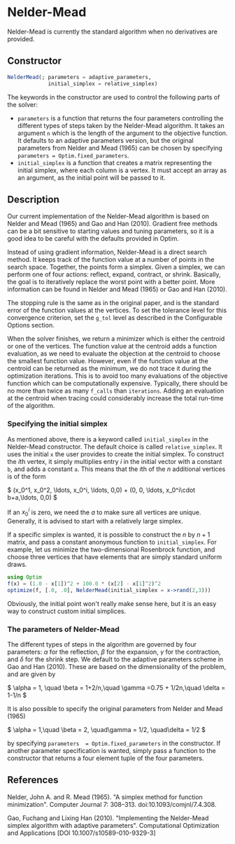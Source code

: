 # Nelder-Mead
Nelder-Mead is currently the standard algorithm when no derivatives are provided.
## Constructor
```julia
NelderMead(; parameters = adaptive_parameters,
             initial_simplex = relative_simplex)
```
The keywords in the constructor are used to control the following parts of the
solver:

* `parameters` is a function that returns the four parameters controlling the different
types of steps taken by the Nelder-Mead algorithm. It takes an argument `n` which
is the length of the argument to the objective function. It defaults to an adaptive
parameters version, but the original parameters from Nelder and Mead (1965) can
be chosen by specifying `parameters = Optim.fixed_parameters`.
* `initial_simplex` is a function that creates a matrix representing the initial simplex,
where each column is a vertex. It must accept an array as an argument,
as the initial point will be passed to it.


## Description
Our current implementation of the Nelder-Mead algorithm is based on Nelder and Mead (1965) and
Gao and Han (2010). Gradient free methods can be a bit sensitive to starting values
and tuning parameters, so it is a good idea to be careful with the defaults provided
in Optim.

Instead of using gradient information, Nelder-Mead is a direct search method.
It keeps track of the function value at a number
of points in the search space. Together, the points form a simplex. Given a simplex,
we can perform one of four actions: reflect, expand, contract, or shrink. Basically,
the goal is to iteratively replace the worst point with a better point. More information
can be found in Nelder and Mead (1965) or Gao and Han (2010).

The stopping rule is the same as in the original paper, and is the standard
error of the function values at the vertices. To set the tolerance level for this
convergence criterion, set the `g_tol` level as described in the Configurable Options
section.

When the solver finishes, we return a minimizer which is either the centroid or one of the vertices.
The function value at the centroid adds a function evaluation, as we need to evaluate the objection
at the centroid to choose the smallest function value. However, even if the function value at the centroid can be returned
as the minimum, we do not trace it during the optimization iterations. This is to avoid
too many evaluations of the objective function which can be computationally expensive.
Typically, there should be no more than twice as many `f_calls` than `iterations`.
 Adding an evaluation at the centroid when tracing could considerably increase the total
run-time of the algorithm.

### Specifying the initial simplex
As mentioned above, there is a keyword called `initial_simplex` in the Nelder-Mead constructor.
The default choice is called `relative_simplex`. It uses the initial `x` the user
provides to create the initial simplex. To
construct the $i$th vertex, it simply multiplies entry $i$ in the initial vector with
a constant `b`, and adds a constant `a`. This means that the $i$th of the $n$ additional
vertices is of the form

$ (x_0^1, x_0^2, \ldots, x_0^i, \ldots, 0,0) + (0, 0, \ldots, x_0^i\cdot b+a,\ldots, 0,0) $

If an $x_0^i$ is zero, we need the $a$ to make sure all vertices are unique. Generally,
it is advised to start with a relatively large simplex.

If a specific simplex is wanted, it is possible to construct the $n$ by $n+1$ matrix,
and pass a constant anonymous function to `initial_simplex`. For example, let us minimize
the two-dimensional Rosenbrock function, and choose three vertices that have elements
that are simply standard uniform draws.
```julia
using Optim
f(x) = (1.0 - x[1])^2 + 100.0 * (x[2] - x[1]^2)^2
optimize(f, [.0, .0], NelderMead(initial_simplex = x->rand(2,3)))
```
Obviously, the initial point won't really make sense here, but it is an easy way
to construct custom initial simplices.
### The parameters of Nelder-Mead
The different types of steps in the algorithm are governed by four parameters:
$\alpha$ for the reflection, $\beta$ for the expansion, $\gamma$ for the contraction,
and $\delta$ for the shrink step. We default to the adaptive parameters scheme in
Gao and Han (2010). These are based on the dimensionality of the problem, and
are given by

$ \alpha = 1, \quad \beta = 1+2/n,\quad \gamma =0.75 + 1/2n,\quad \delta = 1-1/n $

It is also possible to specify the original parameters from Nelder and Mead (1965)

$ \alpha = 1,\quad \beta = 2, \quad\gamma = 1/2, \quad\delta = 1/2 $

by specifying `parameters  = Optim.fixed_parameters` in the constructor. If another
parameter specification is wanted, simply pass a function to the constructor that
returns a four element tuple of the four parameters.

## References
Nelder, John A. and R. Mead (1965). "A simplex method for function minimization". Computer Journal 7: 308–313. doi:10.1093/comjnl/7.4.308.

Gao, Fuchang and Lixing Han (2010). "Implementing the Nelder-Mead simplex algorithm with adaptive parameters". Computational Optimization and Applications [DOI 10.1007/s10589-010-9329-3]
